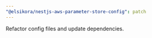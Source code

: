```yaml
---
"@elsikora/nestjs-aws-parameter-store-config": patch
---
```


Refactor config files and update dependencies.
